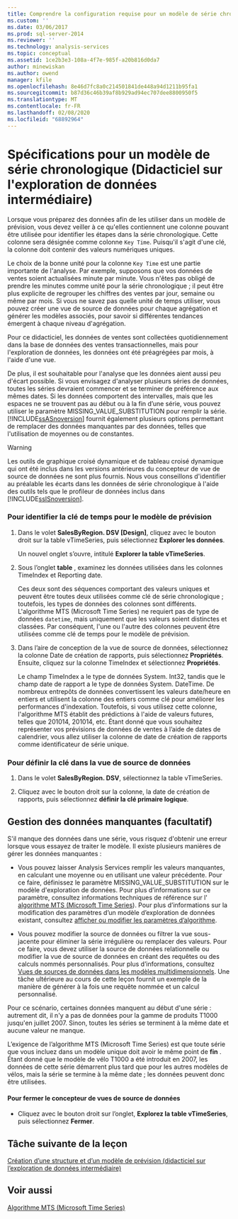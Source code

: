 ```yaml
---
title: Comprendre la configuration requise pour un modèle de série chronologique (didacticiel sur l’exploration de données intermédiaire) | Microsoft Docs
ms.custom: ''
ms.date: 03/06/2017
ms.prod: sql-server-2014
ms.reviewer: ''
ms.technology: analysis-services
ms.topic: conceptual
ms.assetid: 1ce2b3e3-108a-4f7e-985f-a20b816d0da7
author: minewiskan
ms.author: owend
manager: kfile
ms.openlocfilehash: 8e46d7fc8a0c214501841de448a94d1211b95fa1
ms.sourcegitcommit: b87d36c46b39af8b929ad94ec707dee8800950f5
ms.translationtype: MT
ms.contentlocale: fr-FR
ms.lasthandoff: 02/08/2020
ms.locfileid: "68892964"
---
```

# <a name="understanding-the-requirements-for-a-time-series-model-intermediate-data-mining-tutorial"></a>Spécifications pour un modèle de série chronologique (Didacticiel sur l'exploration de données intermédiaire)
  Lorsque vous préparez des données afin de les utiliser dans un modèle de prévision, vous devez veiller à ce qu'elles contiennent une colonne pouvant être utilisée pour identifier les étapes dans la série chronologique. Cette colonne sera désignée comme colonne `Key Time`. Puisqu'il s'agit d'une clé, la colonne doit contenir des valeurs numériques uniques.  
  
 Le choix de la bonne unité pour la colonne `Key Time` est une partie importante de l'analyse. Par exemple, supposons que vos données de ventes soient actualisées minute par minute. Vous n'êtes pas obligé de prendre les minutes comme unité pour la série chronologique ; il peut être plus explicite de regrouper les chiffres des ventes par jour, semaine ou même par mois. Si vous ne savez pas quelle unité de temps utiliser, vous pouvez créer une vue de source de données pour chaque agrégation et générer les modèles associés, pour savoir si différentes tendances émergent à chaque niveau d'agrégation.  
  
 Pour ce didacticiel, les données de ventes sont collectées quotidiennement dans la base de données des ventes transactionnelles, mais pour l'exploration de données, les données ont été préagrégées par mois, à l'aide d'une vue.  
  
 De plus, il est souhaitable pour l'analyse que les données aient aussi peu d'écart possible. Si vous envisagez d'analyser plusieurs séries de données, toutes les séries devraient commencer et se terminer de préférence aux mêmes dates. Si les données comportent des intervalles, mais que les espaces ne se trouvent pas au début ou à la fin d’une série, vous pouvez utiliser le paramètre MISSING_VALUE_SUBSTITUTION pour remplir la série. 
  [!INCLUDE[ssASnoversion](../includes/ssasnoversion-md.md)] fournit également plusieurs options permettant de remplacer des données manquantes par des données, telles que l'utilisation de moyennes ou de constantes.  
  
> [!WARNING]  
>  Les outils de graphique croisé dynamique et de tableau croisé dynamique qui ont été inclus dans les versions antérieures du concepteur de vue de source de données ne sont plus fournis. Nous vous conseillons d'identifier au préalable les écarts dans les données de série chronologique à l'aide des outils tels que le profileur de données inclus dans [!INCLUDE[ssISnoversion](../includes/ssisnoversion-md.md)].  
  
### <a name="to-identify-the-time-key-for-the-forecasting-model"></a>Pour identifier la clé de temps pour le modèle de prévision  
  
1.  Dans le volet **SalesByRegion. DSV [Design]**, cliquez avec le bouton droit sur la table vTimeSeries, puis sélectionnez **Explorer les données**.  
  
     Un nouvel onglet s’ouvre, intitulé **Explorer la table vTimeSeries**.  
  
2.  Sous l’onglet **table** , examinez les données utilisées dans les colonnes TimeIndex et Reporting date.  
  
     Ces deux sont des séquences comportant des valeurs uniques et peuvent être toutes deux utilisées comme clé de série chronologique ; toutefois, les types de données des colonnes sont différents. L'algorithme MTS (Microsoft Time Series) ne requiert pas de type de données `datetime`, mais uniquement que les valeurs soient distinctes et classées. Par conséquent, l'une ou l'autre des colonnes peuvent être utilisées comme clé de temps pour le modèle de prévision.  
  
3.  Dans l’aire de conception de la vue de source de données, sélectionnez la colonne Date de création de rapports, puis sélectionnez **Propriétés**. Ensuite, cliquez sur la colonne TimeIndex et sélectionnez **Propriétés**.  
  
     Le champ TimeIndex a le type de données System. Int32, tandis que le champ date de rapport a le type de données System. DateTime. De nombreux entrepôts de données convertissent les valeurs date/heure en entiers et utilisent la colonne des entiers comme clé pour améliorer les performances d'indexation. Toutefois, si vous utilisez cette colonne, l'algorithme MTS établit des prédictions à l'aide de valeurs futures, telles que 201014, 201014, etc. Étant donné que vous souhaitez représenter vos prévisions de données de ventes à l’aide de dates de calendrier, vous allez utiliser la colonne de date de création de rapports comme identificateur de série unique.  
  
### <a name="to-set-the-key-in-the-data-source-view"></a>Pour définir la clé dans la vue de source de données  
  
1.  Dans le volet **SalesByRegion. DSV**, sélectionnez la table vTimeSeries.  
  
2.  Cliquez avec le bouton droit sur la colonne, la date de création de rapports, puis sélectionnez **définir la clé primaire logique**.  
  
## <a name="handling-missing-data-optional"></a>Gestion des données manquantes (facultatif)  
 S'il manque des données dans une série, vous risquez d'obtenir une erreur lorsque vous essayez de traiter le modèle. Il existe plusieurs manières de gérer les données manquantes :  
  
-   Vous pouvez laisser Analysis Services remplir les valeurs manquantes, en calculant une moyenne ou en utilisant une valeur précédente. Pour ce faire, définissez le paramètre MISSING_VALUE_SUBSTITUTION sur le modèle d'exploration de données. Pour plus d’informations sur ce paramètre, consultez informations techniques de référence sur l' [algorithme MTS (Microsoft Time Series](../../2014/analysis-services/data-mining/microsoft-time-series-algorithm-technical-reference.md)). Pour plus d’informations sur la modification des paramètres d’un modèle d’exploration de données existant, consultez [afficher ou modifier les paramètres d’algorithme](../../2014/analysis-services/data-mining/view-or-change-algorithm-parameters.md).  
  
-   Vous pouvez modifier la source de données ou filtrer la vue sous-jacente pour éliminer la série irrégulière ou remplacer des valeurs. Pour ce faire, vous devez utiliser la source de données relationnelle ou modifier la vue de source de données en créant des requêtes ou des calculs nommés personnalisés. Pour plus d’informations, consultez [Vues de sources de données dans les modèles multidimensionnels](https://docs.microsoft.com/analysis-services/multidimensional-models/data-source-views-in-multidimensional-models). Une tâche ultérieure au cours de cette leçon fournit un exemple de la manière de générer à la fois une requête nommée et un calcul personnalisé.  
  
 Pour ce scénario, certaines données manquent au début d'une série : autrement dit, il n'y a pas de données pour la gamme de produits T1000 jusqu'en juillet 2007. Sinon, toutes les séries se terminent à la même date et aucune valeur ne manque.  
  
 L’exigence de l’algorithme MTS (Microsoft Time Series) est que toute série que vous incluez dans un modèle unique doit avoir le même point de **fin** . Étant donné que le modèle de vélo T1000 a été introduit en 2007, les données de cette série démarrent plus tard que pour les autres modèles de vélos, mais la série se termine à la même date ; les données peuvent donc être utilisées.  
  
#### <a name="to-close-the-data-source-view-designer"></a>Pour fermer le concepteur de vues de source de données  
  
-   Cliquez avec le bouton droit sur l’onglet, **Explorez la table vTimeSeries**, puis sélectionnez **Fermer**.  
  
## <a name="next-task-in-lesson"></a>Tâche suivante de la leçon  
 [Création d’une structure et d’un modèle de prévision &#40;didacticiel sur l’exploration de données intermédiaire&#41;](../../2014/tutorials/creating-a-forecasting-structure-and-model-intermediate-data-mining-tutorial.md)  
  
## <a name="see-also"></a>Voir aussi  
 [Algorithme MTS (Microsoft Time Series)](../../2014/analysis-services/data-mining/microsoft-time-series-algorithm.md)  
  
  

